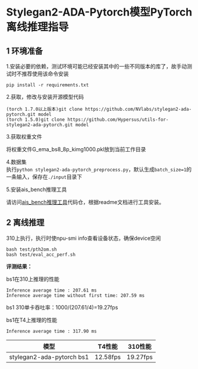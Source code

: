 # Stylegan2-ADA-Pytorch模型PyTorch离线推理指导

## 1 环境准备 

1.安装必要的依赖，测试环境可能已经安装其中的一些不同版本的库了，故手动测试时不推荐使用该命令安装  

```
pip install -r requirements.txt  
```


2.获取，修改与安装开源模型代码  

```
(torch 1.7.0以上版本)git clone https://github.com/NVlabs/stylegan2-ada-pytorch.git model
(torch 1.5.0)git clone https://github.com/Hypersus/utils-for-stylegan2-ada-pytorch.git model
```


3.获取权重文件  

将权重文件G_ema_bs8_8p_kimg1000.pkl放到当前工作目录  

4.数据集     
执行`python stylegan2-ada-pytorch_preprocess.py`，默认生成`batch_size=1`的一条输入，保存在`./input`目录下



5.安装ais_bench推理工具

请访问[ais_bench推理工具](https://gitee.com/ascend/tools/tree/master/ais-bench_workload/tool/ais_infer)代码仓，根据readme文档进行工具安装。

## 2 离线推理 

310上执行，执行时使npu-smi info查看设备状态，确保device空闲  

```
bash test/pth2om.sh  
bash test/eval_acc_perf.sh
```
 **评测结果：**   

bs1在310上推理的性能

```
Inference average time : 207.61 ms
Inference average time without first time: 207.59 ms
```

bs1 310单卡吞吐率：1000/(207.61/4)=19.27fps

bs1在T4上推理的性能

```
Inference average time : 317.90 ms
```



|           模型            |  T4性能  | 310性能  |
| :-----------------------: | :------: | :------: |
| stylegan2-ada-pytorch bs1 | 12.58fps | 19.27fps |

